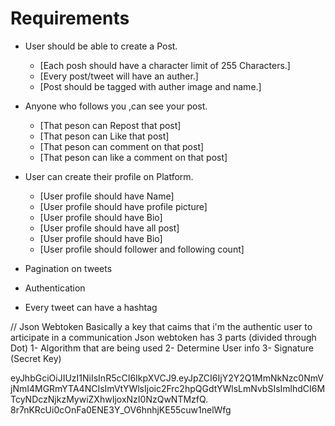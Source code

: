 # Requirements

- User should be able to create a Post.
    - [Each posh should have a character limit of 255 Characters.]
    - [Every post/tweet will have an auther.]
    - [Post should be tagged with auther image and name.]

- Anyone who follows you ,can see your post.
    - [That peson can Repost that post]    
    - [That peson can Like that post]    
    - [That peson can comment on that post]  
    - [That peson can like a comment on that post]  
  
- User can create their profile on Platform.
    - [User profile should have Name]
    - [User profile should have profile picture]
    - [User profile should have Bio]
    - [User profile should have all post]
    - [User profile should have Bio]
    - [User profile should follower and following count]

- Pagination on tweets
- Authentication
- Every tweet can have a hashtag


// Json Webtoken Basically a key that caims that i'm the authentic user to articipate in a communication 
Json webtoken has 3 parts (divided through Dot) 
1- Algorithm that are being used
2- Determine User info
3- Signature (Secret Key)

eyJhbGciOiJIUzI1NiIsInR5cCI6IkpXVCJ9.eyJpZCI6IjY2Y2Q1MmNkNzc0NmVjNmI4MGRmYTA4NCIsImVtYWlsIjoic2Frc2hpQGdtYWlsLmNvbSIsImlhdCI6MTcyNDczNjkzMywiZXhwIjoxNzI0NzQwNTMzfQ.
8r7nKRcUi0cOnFa0ENE3Y_OV6hnhjKE55cuw1nelWfg
